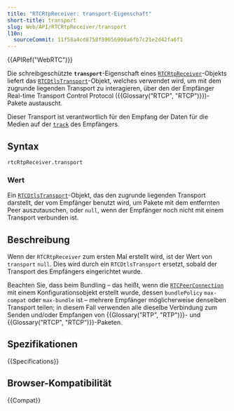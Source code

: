 ```yaml
---
title: "RTCRtpReceiver: transport-Eigenschaft"
short-title: transport
slug: Web/API/RTCRtpReceiver/transport
l10n:
  sourceCommit: 11f58a4cd8758f89056900a6fb7c21e2d42fa6f1
---
```


{{APIRef("WebRTC")}}

Die schreibgeschützte **`transport`**-Eigenschaft eines [`RTCRtpReceiver`](/de/docs/Web/API/RTCRtpReceiver)-Objekts liefert das [`RTCDtlsTransport`](/de/docs/Web/API/RTCDtlsTransport)-Objekt, welches verwendet wird, um mit dem zugrunde liegenden Transport zu interagieren, über den der Empfänger Real-time Transport Control Protocol ({{Glossary("RTCP", "RTCP")}})-Pakete austauscht.

Dieser Transport ist verantwortlich für den Empfang der Daten für die Medien auf der [`track`](/de/docs/Web/API/RTCRtpReceiver/track) des Empfängers.

## Syntax

```js-nolint
rtcRtpReceiver.transport
```

### Wert

Ein [`RTCDtlsTransport`](/de/docs/Web/API/RTCDtlsTransport)-Objekt, das den zugrunde liegenden Transport darstellt, der vom Empfänger benutzt wird, um Pakete mit dem entfernten Peer auszutauschen, oder `null`, wenn der Empfänger noch nicht mit einem Transport verbunden ist.

## Beschreibung

Wenn der `RTCRtpReceiver` zum ersten Mal erstellt wird, ist der Wert von `transport` `null`. Dies wird durch ein `RTCDtlsTransport` ersetzt, sobald der Transport des Empfängers eingerichtet wurde.

Beachten Sie, dass beim Bundling – das heißt, wenn die [`RTCPeerConnection`](/de/docs/Web/API/RTCPeerConnection) mit einem Konfigurationsobjekt erstellt wurde, dessen `bundlePolicy` `max-compat` oder `max-bundle` ist – mehrere Empfänger möglicherweise denselben Transport teilen; in diesem Fall verwenden alle dieselbe Verbindung zum Senden und/oder Empfangen von {{Glossary("RTP", "RTP")}}- und {{Glossary("RTCP", "RTCP")}}-Paketen.

## Spezifikationen

{{Specifications}}

## Browser-Kompatibilität

{{Compat}}

